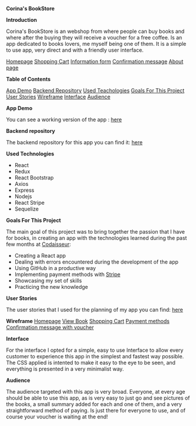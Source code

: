 **Corina's BookStore**

**Introduction**

Corina's BookStore is an webshop from where people can buy books and where after the buying they will receive a voucher for a free coffee. Is an app dedicated to books lovers, me myself being one of them. It is a simple to use app, very direct and with a friendly user interface. 

[Homepage]()
[Shopping Cart]()
[Information form]()
[Confirmation message]()
[About page]()


**Table of Contents**

[App Demo](https://github.com/corinabejan/bookstore-client/README.md#app-demo)
[Backend Repository](https://github.com/corinabejan/bookstore-client/README.md#backend-repository)
[Used Teachologies](https://github.com/corinabejan/bookstore-client/README.md#used-technologies)
[Goals For This Project](https://github.com/corinabejan/bookstore-client/README.md#goals-for-this-project)
[User Stories](https://github.com/corinabejan/bookstore-client/README.md#user-stories)
[Wireframe](https://github.com/corinabejan/bookstore-client/README.md#wireframe)
[Interface](https://github.com/corinabejan/bookstore-client/README.md#interface)
[Audience](https://github.com/corinabejan/bookstore-client/README.md#audience)


**App Demo**

You can see a working version of the app : [here](https://corina-bookstore.netlify.app/)


**Backend repository**

The backend repository for this app you can find it: [here](https://github.com/corinabejan/bookstore-server)



**Used Technologies**

- React
- Redux
- React Bootstrap
- Axios
- Express
- Nodejs
- React Stripe
- Sequelize
  

**Goals For This Project**

The main goal of this project was to bring together the passion that I have for books, in creating an app with the technologies learned during the past few months at [Codaisseur](https://codaisseur.com/):
 - Creating a React app
 - Dealing with errors encountered during the development of the app
 - Using GitHub in a productive way
 - Implementing payment methods with [Stripe](https://stripe.com/docs)
 - Showcasing my set of skills
 - Practicing the new knowledge


**User Stories**

The user stories that I used for the planning of my app you can find: [here](https://github.com/users/corinabejan/projects/1)


**Wireframe**
[Homepage]()
[View Book]()
[Shopping Cart]()
[Payment methods]()
[Confirmation message with voucher]()


**Interface**

For the interface I opted for a simple, easy to use Interface to allow every customer to experience this app in the simplest and fastest way possible. The CSS applied is intented to make it easy to the eye to be seen, and everything is presented in a very minimalist way.


**Audience**

The audience targeted with this app is very broad. Everyone, at every age should be able to use this app, as is very easy to just go and see pictures of the books, a small summary added for each and one of them, and a very straightforward method of paying. 
Is just there for everyone to use, and of course your voucher is waiting at the end!

